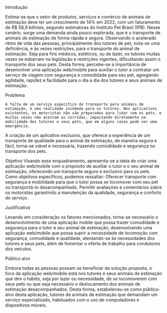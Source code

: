 Introdução

Estima-se que o setor de produtos, serviços e comércio de animais de estimação deve ter um crescimento de 14% em 2022, com um faturamento de R$ 58,9 bilhões, segundo estimativas do Instituto Pet Brasil (IPB).
	Nesse cenário, surge uma demanda ainda pouco explorada, que é o transporte de animais de estimação de forma rápida e segura. 
Observando o acelerado ritmo de vida das pessoas, principalmente dos tutores de pet, nota-se uma deficiência, e às vezes restrições, para o transporte do animal de estimação. Seja para fins médicos, estéticos, ou de lazer, os tutores muitas vezes se esbarram na legislação e restrições vigentes, dificultando assim o transporte dos seus pets. 
Desta forma, percebe-se a importância de desenvolver uma aplicação web/mobile para auxiliar o tutor a contratar um serviço de viagem com segurança e comodidade para seu pet, agregando agilidade, rapidez e facilidade para o dia a dia dos tutores e seus animais de estimação.

Problema

	A falta de um serviço específico de transporte para animais de estimação, é uma realidade incômoda para os tutores. Nos aplicativos existentes, os motoristas não são preparados para lidar com os pets, e muitas vezes não aceitam as corridas, impactando diretamente na mobilidade dos tutores e seus pets, que em alguns casos pode ser uma emergência.
A criação de um aplicativo exclusivo, que oferece a experiência de um transporte de qualidade para o animal de estimação, de maneira segura e fácil, torna-se viável e necessária, trazendo comodidade e segurança no transporte dos pets.

Objetivo
Visando esse enquadramento, apresenta-se a ideia de criar uma aplicação web/mobile com o propósito de auxiliar o tutor e o seu animal de estimação, oferecendo um transporte seguro e exclusivo para os pets. 
Como objetivos específicos, podemos ressaltar:
Oferecer transporte com segurança e mobilidade para que o tutor possa se locomover com seu pet ou transportá-lo desacompanhado. 
Permitir avaliações e comentários sobre os motoristas garantindo a manutenção da qualidade,  segurança e conforto do serviço. 


Justificativa

Levando em consideração os fatores mencionados, torna-se necessário o desenvolvimento de uma aplicação mobile que possa trazer comodidade e segurança para o tutor e seu animal de estimação, desenvolvendo uma aplicação web/mobile que possa suprir a necessidade de locomoção com segurança, comodidade e qualidade, atentando-se às necessidades dos tutores e seus pets, além de fomentar o oferta de trabalho para  condutores dos veículos. 
 

Público alvo

Embora todas as pessoas possam se beneficiar da solução proposta, o foco da aplicação web/mobile está nos tutores e seus animais de estimação que têm o hábito, seja por lazer ou necessidade, de se locomoverem com seus pets ou que seja necessário o deslocamento dos animais de estimação desacompanhados. Desta forma, estabeleceu-se como público-alvo desta aplicação, tutores de animais de estimação que demandam um serviço especializado, habituados com o uso de computadores e dispositivos móveis.

